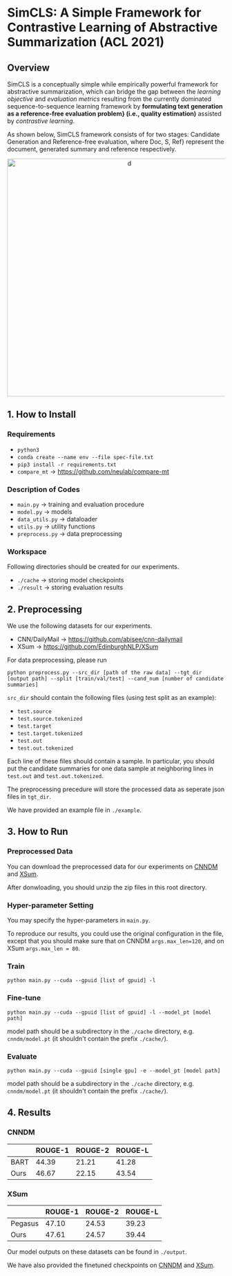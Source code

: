 # SimCLS: A Simple Framework for Contrastive Learning of Abstractive Summarization (ACL 2021)


## Overview
SimCLS is a conceptually simple while empirically powerful framework for abstractive summarization, which can bridge the gap between the *learning objective* and *evaluation metrics* resulting from the currently dominated sequence-to-sequence learning framework by **formulating text generation as a reference-free evaluation problem} (i.e., quality estimation)** assisted by *contrastive learning*.

As shown below, SimCLS framework consists of for two stages: Candidate Generation and Reference-free evaluation, where Doc, S, Ref} represent the document, generated summary and reference respectively.

<div  align="center">
 <img src="example/intro_simcls.png" width = "550" alt="d" align=center />
</div>




## 1. How to Install

### Requirements
- `python3`
- `conda create --name env --file spec-file.txt`
- `pip3 install -r requirements.txt`
- `compare_mt` -> https://github.com/neulab/compare-mt

### Description of Codes
- `main.py` -> training and evaluation procedure
- `model.py` -> models
- `data_utils.py` -> dataloader
- `utils.py` -> utility functions
- `preprocess.py` -> data preprocessing

### Workspace
Following directories should be created for our experiments.
- `./cache` -> storing model checkpoints
- `./result` -> storing evaluation results

## 2. Preprocessing
We use the following datasets for our experiments.

- CNN/DailyMail -> https://github.com/abisee/cnn-dailymail
- XSum -> https://github.com/EdinburghNLP/XSum

For data preprocessing, please run
```
python preprocess.py --src_dir [path of the raw data] --tgt_dir [output path] --split [train/val/test] --cand_num [number of candidate summaries]
```
`src_dir` should contain the following files (using test split as an example):
- `test.source`
- `test.source.tokenized`
- `test.target`
- `test.target.tokenized`
- `test.out`
- `test.out.tokenized`

Each line of these files should contain a sample. In particular, you should put the candidate summaries for one data sample at neighboring lines in `test.out` and `test.out.tokenized`.

The preprocessing precedure will store the processed data as seperate json files in `tgt_dir`.

We have provided an example file in `./example`.

## 3. How to Run

### Preprocessed Data
You can download the preprocessed data for our experiments on [CNNDM](https://drive.google.com/file/d/1WRvDBWfmC5W_32wNRrNa6lEP75Vx5cut/view?usp=sharing) and [XSum](https://drive.google.com/file/d/1nKx6RT4zNxO4hFy8y3dPbYV-GBu1Si-u/view?usp=sharing).

After donwloading, you should unzip the zip files in this root directory.

### Hyper-parameter Setting
You may specify the hyper-parameters in `main.py`.

To reproduce our results, you could use the original configuration in the file, except that you should make sure that on CNNDM 
`args.max_len=120`, and on XSum `args.max_len = 80`.


### Train
```
python main.py --cuda --gpuid [list of gpuid] -l
```
### Fine-tune
```
python main.py --cuda --gpuid [list of gpuid] -l --model_pt [model path]
```
model path should be a subdirectory in the `./cache` directory, e.g. `cnndm/model.pt` (it shouldn't contain the prefix `./cache/`).
### Evaluate
```
python main.py --cuda --gpuid [single gpu] -e --model_pt [model path]
```
model path should be a subdirectory in the `./cache` directory, e.g. `cnndm/model.pt` (it shouldn't contain the prefix `./cache/`).

## 4. Results

### CNNDM
|          | ROUGE-1 | ROUGE-2 | ROUGE-L |
|----------|---------|---------|---------|
| BART     | 44.39   | 21.21   | 41.28   |
| Ours     | 46.67   | 22.15   | 43.54   |

### XSum
|          | ROUGE-1 | ROUGE-2 | ROUGE-L |
|----------|---------|---------|---------|
| Pegasus  | 47.10   | 24.53   | 39.23   |
| Ours     | 47.61   | 24.57   | 39.44   |

Our model outputs on these datasets can be found in `./output`.

We have also provided the finetuned checkpoints on [CNNDM](https://drive.google.com/file/d/1CSFeZUUVFF4ComY6LgYwBpQJtqMgGllI/view?usp=sharing) and [XSum](https://drive.google.com/file/d/1yx9KhDY0CY8bLdYnQ9XhvfMwxoJ4Fz6N/view?usp=sharing).
